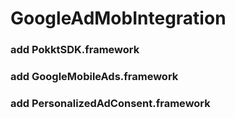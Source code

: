 # GoogleAdMobIntegration

### add PokktSDK.framework
### add GoogleMobileAds.framework
### add PersonalizedAdConsent.framework
